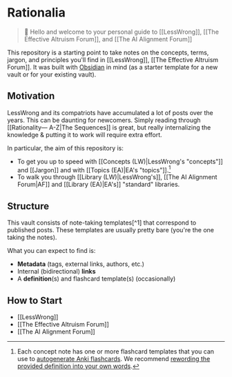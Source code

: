 # Rationalia

> 👋 Hello and welcome to your personal guide to [[LessWrong]], [[The Effective Altruism Forum]], and [[The AI Alignment Forum]]

This repository is a starting point to take notes on the concepts, terms, jargon, and principles you'll find in [[LessWrong]], [[The Effective Altruism Forum]]. It was built with [Obsidian](https://obsidian.md) in mind (as a starter template for a new vault or for your existing vault).

## Motivation

LessWrong and its compatriots have accumulated a lot of posts over the years. This can be daunting for newcomers. Simply reading through [[Rationality— A-Z|The Sequences]] is great, but really internalizing the knowledge & putting it to work will require extra effort.

In particular, the aim of this repository is:

- To get you up to speed with [[Concepts (LW)|LessWrong's "concepts"]] and [[Jargon]] and with [[Topics (EA)|EA's "topics"]].[^0]
- To walk you through [[Library (LW)|LessWrong's]], [[The AI Alignment Forum|AF]] and [[Library (EA)|EA's]] "standard" libraries.

## Structure

This vault consists of note-taking templates[^1] that correspond to published posts. These templates are usually pretty bare (you're the one taking the notes).

What you can expect to find is:

- **Metadata** (tags, external links, authors, etc.)
- Internal (bidirectional) **links**
- A **definition**(s) and flashcard template(s) (occasionally)

## How to Start

- [[LessWrong]]
- [[The Effective Altruism Forum]]
- [[The AI Alignment Forum]]

[^0]: Each concept note has one or more flashcard templates that you can use to [autogenerate Anki flashcards](https://github.com/Pseudonium/Obsidian_to_Anki). We recommend [rewording the provided definition into your own words](https://www.supermemo.com/#Personalize%20and%20provide%20examples).
